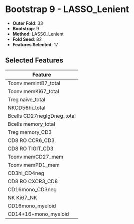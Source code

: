 # Bootstrap 9 - LASSO_Lenient

- **Outer Fold**: 33
- **Bootstrap**: 9
- **Method**: LASSO_Lenient
- **Fold Seed**: 82
- **Features Selected**: 17

## Selected Features

| Feature |
|---------|
| Tconv memintB7_total |
| Tconv memKi67_total |
| Treg naive_total |
| NKCD56hi_total |
| Bcells CD27negIgDneg_total |
| Bcells memory_total |
| Treg memory_CD3 |
| CD8 RO CCR6_CD3 |
| CD8 RO TIGIT_CD3 |
| Tconv memCD27_mem |
| Tconv memPD1_mem |
| CD3hi_CD4neg |
| CD8 RO CXCR3_CD8 |
| CD16mono_CD3neg |
| NK Ki67_NK |
| CD16mono_myeloid |
| CD14+16+mono_myeloid |
